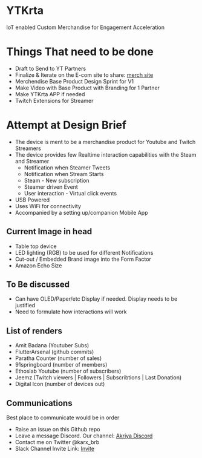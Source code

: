# YTKrta
IoT enabled Custom Merchandise for Engagement Acceleration

# Things That need to be done
* Draft to Send to YT Partners
* Finalize & Iterate on the E-com site to share: [merch site](http://merch.akriya.co.in)
* Merchendise Base Product Design Sprint for V1
* Make Video with Base Product with Branding for 1 Partner
* Make YTKrta APP if needed
* Twitch Extensions for Streamer

# Attempt at Design Brief
* The device is ment to be a merchandise product for Youtube and Twitch Streamers
* The device provides few Realtime interaction capabilities with the Steam and Streamer 
    * Notification when Steamer Tweets
    * Notification when Stream Starts
    * Steam - New subscription
    * Steamer driven Event 
    * User interaction - Virtual click events
* USB Powered
* Uses WiFi for connectivity
* Accompanied by a setting up/companion Mobile App

## Current Image in head
* Table top device
* LED lighting (RGB) to be used for different Notifications
* Cut-out / Embedded Brand image into the Form Factor
* Amazon Echo Size


## To Be discussed
* Can have OLED/Paper/etc Display if needed. Display needs to be justified
* Need to formulate how interactions will work

## List of renders
* Amit Badana (Youtuber Subs)
* FlutterArsenal (github commits)
* Paratha Counter (number of sales)
* 91springboard (number of members)
* Ethoslab Youtube (number of subscribers)
* Jeemz (Twitch viewers | Followers | Subscribtions | Last Donation)
* Digital Icon (number of devices out)

## Communications
Best place to communicate would be in order
* Raise an issue on this Github repo 
* Leave a message Discord. Our channel: [Akriya Discord](https://discord.gg/Ud5TuCr)
* Contact me on Twitter @karx_brb
* Slack Channel Invite Link: [Invite](https://join.slack.com/t/akriya/shared_invite/enQtNDMwOTM2NjExMzQ0LTZmODYzZDUyNDYyMjhhNmNhMzk2MzVjY2NmZGM0YjNkYzViZTJjMDc2Nzg4MTA5NjAzOTQ1ZWZhMDc0OWI3OGU) 


